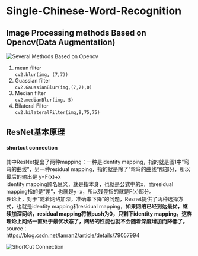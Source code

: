 # Single-Chinese-Word-Recognition
## Image Processing methods Based on Opencv(Data Augmentation)
![Several Methods Based on Opencv](https://img-blog.csdn.net/20180626230235498?watermark/2/text/aHR0cHM6Ly9ibG9nLmNzZG4ubmV0L3FxXzI3MjYxODg5/font/5a6L5L2T/fontsize/400/fill/I0JBQkFCMA==/dissolve/70)
1. mean filter </br>
`cv2.blur(img, (7,7))`
2. Guassian filter </br>
`cv2.GaussianBlur(img,(7,7),0)`
3. Median filter </br>
`cv2.medianBlur(img, 5)` 
4. Bilateral Filter </br>
`cv2.bilateralFilter(img,9,75,75)`
## ResNet基本原理
#### shortcut connection
其中ResNet提出了两种mapping：一种是identity mapping，指的就是图1中”弯弯的曲线”，另一种residual mapping，指的就是除了”弯弯的曲线“那部分，所以最后的输出是 y=F(x)+x </br>
identity mapping顾名思义，就是指本身，也就是公式中的x，而residual mapping指的是“差”，也就是y−x，所以残差指的就是F(x)部分。</br>
理论上，对于“随着网络加深，准确率下降”的问题，Resnet提供了两种选择方式，也就是identity mapping和residual mapping，**如果网络已经到达最优，继续加深网络，residual mapping将被push为0，只剩下identity mapping，这样理论上网络一直处于最优状态了，网络的性能也就不会随着深度增加而降低了。**
source：</br> https://blog.csdn.net/lanran2/article/details/79057994 

![ShortCut Connection](https://img-blog.csdn.net/20180114184946861?watermark/2/text/aHR0cDovL2Jsb2cuY3Nkbi5uZXQvbGFucmFuMg==/font/5a6L5L2T/fontsize/400/fill/I0JBQkFCMA==/dissolve/70/gravity/SouthEast)
